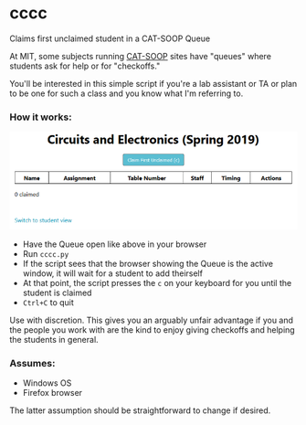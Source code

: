 # cccc

Claims first unclaimed student in a CAT-SOOP Queue

At MIT, some subjects running [CAT-SOOP](https://catsoop.mit.edu/website) sites have "queues" where students ask for help or for "checkoffs."

You'll be interested in this simple script if you're a lab assistant or TA or plan to be one for such a class and you know what I'm referring to.

### How it works:

![Empty Queue](queue.png)

* Have the Queue open like above in your browser
* Run `cccc.py`
* If the script sees that the browser showing the Queue is the active window, it will wait for a student to add theirself
* At that point, the script presses the `c` on your keyboard for you until the student is claimed
* `Ctrl+C` to quit

Use with discretion. This gives you an arguably unfair advantage if you and the people you work with are the kind to enjoy giving checkoffs and helping the students in general.

### Assumes:

* Windows OS
* Firefox browser

The latter assumption should be straightforward to change if desired.
